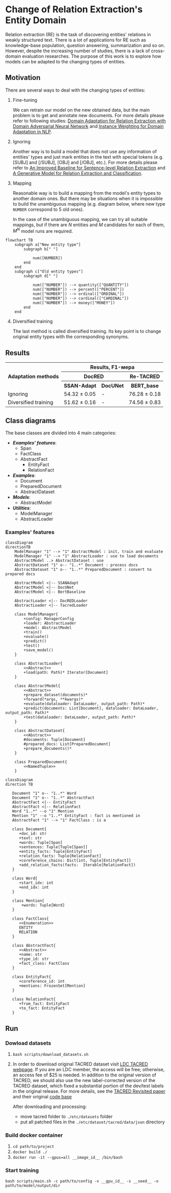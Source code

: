 # Change of Relation Extraction's Entity Domain

Relation extraction (RE) is the task of discovering entities' relations in weakly structured text. There is a lot of
applications for RE such as knowledge-base population, question answering, summarization and so on. However, despite the
increasing number of studies, there is a lack of cross-domain evaluation researches. The purpose of this work is to
explore how models can be adapted to the changing types of entities.

## Motivation

There are several ways to deal with the changing types of entities:

1) Fine-tuning

    We can retrain our model on the new obtained data, but the main problem is to get and annotate new documents. For more details please 
    refer to following studies: 
    [Domain Adaptation for Relation Extraction with Domain Adversarial Neural Network](https://aclanthology.org/I17-2072) and
    [Instance Weighting for Domain Adaptation in NLP](https://citeseerx.ist.psu.edu/viewdoc/download?doi=10.1.1.149.8018&rep=rep1&type=pdf).

2) Ignoring

    Another way is to build a model that does not use any information of entities' types and just mark entities in the text with special
    tokens (e.g. [SUBJ] and [/SUBJ], [OBJ] and [/OBJ], etc.). For more details please refer to 
    [An Improved Baseline for Sentence-level Relation Extraction](https://arxiv.org/abs/2102.01373) and
    [A Generative Model for Relation Extraction and Classification](https://arxiv.org/abs/2202.13229).

3) Mapping

   Reasonable way is to build a mapping from the model's entity types to another domain ones. But there may be situations
   when it is impossible to build the unambiguous mapping (e.g. diagram below, where new type `NUMBER` correspond to 5 old ones).

   In the case of the unambiguous mapping, we can try all suitable mappings, but if there are $N$ entities and $M$
   candidates for each of them, $M^N$ model runs are required.

```mermaid
flowchart TB
    subgraph a["New entity type"]
        subgraph b[" "]

            num([NUMBER])
        end
    end
    subgraph c["Old entity types"]
        subgraph d[" "]

            num(["NUMBER"]) --> quantity(["QUANTITY"])
            num(["NUMBER"]) --> percent(["PERCENT"])
            num(["NUMBER"]) --> ordinal(["ORDINAL"])
            num(["NUMBER"]) --> cardinal(["CARDINAL"])
            num(["NUMBER"]) --> money(["MONEY"])
        end
    end
```

4) Diversified training

   The last method is called diversified training. Its key point is to change original entity types with the corresponding synonyms.

## Results

<table>
  <tr>
    <th rowspan="3">Adaptation methods</th>
    <th colspan="3">Results, F1-мера</th>
  </tr>
  <tr>
    <th colspan="2">DocRED</th>
    <th colspan="1">Re-TACRED</th>
  </tr>
  <tr>
    <th>SSAN-Adapt</th>
    <th>DocUNet</th>
    <th>BERT_base</th>
  </tr>
  <tr>
    <td>Ignoring</td>
    <td>54.32 &plusmn 0.05 </td>
    <td>-</td>
    <td> 76.28 &plusmn 0.18 </td>
  </tr>
  <tr>
    <td>Diversified training</td>
    <td>51.62 &plusmn 0.16 </td>
    <td>-</td>
    <td>74.56 &plusmn 0.83 </td>
  </tr>
</table>


## Class diagrams

The base classes are divided into 4 main categories:

* **_Examples' features_**:
  * Span
  * FactClass
  * AbstractFact
    * EntityFact
    * RelationFact
* **_Examples_**:
  * Document
  * PreparedDocument
  * AbstractDataset
* **_Models_**:
  * AbstractModel
* **_Utilities_**:
  * ModelManager
  * AbstractLoader

### Examples' features

```mermaid
classDiagram
directionTB
    ModelManager "1" --> "1" AbstractModel : init, train and evaluate
    ModelManager "1" --> "1" AbstractLoader : use to load documents
    AbstractModel ..> AbstractDataset : use
    AbstractDataset "1" o-- "1..*" Document : process docs
    AbstractDataset "1" o-- "1..*" PreparedDocument : convert to prepared docs
    
    AbstractModel <|-- SSANAdapt
    AbstractModel <|-- DocUNet
    AbstractModel <|-- BertBaseline
    
    AbstractLoader <|-- DocREDLoader
    AbstractLoader <|-- TacredLoader
    
    class ModelManager{
        +config: ManagerConfig
        +loader: AbstractLoader
        +model: AbstractModel
        +train()
        +evaluate()
        +predict()
        +test()
        +save_model()
    }
    
    class AbstractLoader{
        <<Abstract>>
        +load(path: Path)* Iterator[Document]
    }
    
    class AbstractModel{
        <<Abstract>>
        +prepare_dataset(documents)*
        +forward(*args, **kwargs)*
        +evaluate(dataloader: DataLoader, output_path: Path)*
        +predict(documents: List[Document], dataloader: DataLoader, output_path: Path)*
        +test(dataloader: DataLoader, output_path: Path)*
    }
    
    class AbstractDataset{
        <<Abstract>>
        #documents: Tuple[Document]
        #prepared_docs: List[PreparedDocument]
        +prepare_documents()*
    }
    
    class PreparedDocument{
        <<NamedTuple>>
    }
```

```mermaid
classDiagram
direction TB

   Document "1" o-- "1..*" Word
   Document "1" o-- "1..*" AbstractFact
   AbstractFact <|-- EntityFact
   AbstractFact <|-- RelationFact
   Word "1..*" --o "1" Mention
   Mention "1" --o "1..*" EntityFact : fact is mentioned in
   AbstractFact "1" --> "1" FactClass : is a
   
   class Document{
      +doc_id: str
      +text: str
      +words: Tuple[Span]
      +sentences: Tuple[Tuple[Span]]
      +entity_facts: Tuple[EntityFact]
      +relation_facts: Tuple[RelationFact]
      +coreference_chains: Dict[int, Tuple[EntityFact]]
      +add_relation_facts(facts:  Iterable[RelationFact])
   }
   
   class Word{
      +start_idx: int
      +end_idx: int
   }
   
   class Mention{
       +words: Tuple[Word]
   }
   
   class FactClass{
      <<Enumeration>>
      ENTITY
      RELATION
   }

   class AbstractFact{
      <<Abstract>> 
      +name: str
      +type_id: str
      +fact_class: FactClass
   }
   
   class EntityFact{
      +coreference_id: int
      +mentions: FrozenSet[Mention]
   }
   
   class RelationFact{
      +from_fact: EntityFact
      +to_fact: EntityFact
   }
```

## Run

### Dowload datasets

1) `bash scripts/download_datasets.sh`
2) In order to download original TACRED dataset visit [LDC TACRED webpage](https://catalog.ldc.upenn.edu/LDC2018T24).
   If you are an LDC member, the access will be free; otherwise, an access fee of $25 is needed.  In addition to the original version of 
   TACRED, we should also use the new label-corrected version of the TACRED dataset, which fixed a substantial portion of the dev/test 
   labels in the original release. For more details, see the [TACRED Revisited paper](https://arxiv.org/pdf/2004.14855.pdf) and their
   original [code base](https://github.com/DFKI-NLP/tacrev)

   After downloading and processing:
   * move tacred folder to `./etc/datasets` folder 
   * put all patched files in the `./etc/dataset/tacred/data/json` directory


### Build docker container
1) `cd path/to/project`
2) `docker build ./`
3) `docker run -it --gpus=all __image_id__ /bin/bash`

### Start training

`bash scripts/main.sh -c path/to/config -v __gpu_id__ -s __seed__ -o path/to/model/output/dir`
